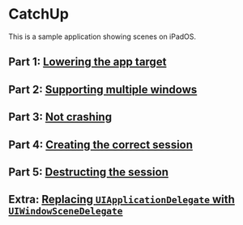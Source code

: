 # CatchUp

This is a sample application showing scenes on iPadOS.

## Part 1: [Lowering the app target](https://gist.github.com/BasThomas/4c51032c59d279f7cf1b92209b613363)

## Part 2: [Supporting multiple windows](https://gist.github.com/BasThomas/c443627c117afc9ac0d0fdfd85ef5c56)

## Part 3: [Not crashing](https://gist.github.com/BasThomas/e4cba01be5180181c4a94169f50abdea)

## Part 4: [Creating the correct session](https://gist.github.com/BasThomas/ae21731d2a99ba49287ed62b2223fddd)

## Part 5: [Destructing the session](https://gist.github.com/BasThomas/10e894cc4f8b2004a728ca5f6be4ff19)

## Extra: [Replacing `UIApplicationDelegate` with `UIWindowSceneDelegate`](https://gist.github.com/BasThomas/8a0e608fa6b2e41502fcf002f4d3e47c)
